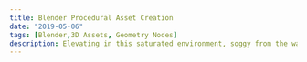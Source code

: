 ```yaml
---
title: Blender Procedural Asset Creation
date: "2019-05-06"
tags: [Blender,3D Assets, Geometry Nodes]
description: Elevating in this saturated environment, soggy from the waves, learning with every failure and from the ashes WE RISE
---
```



